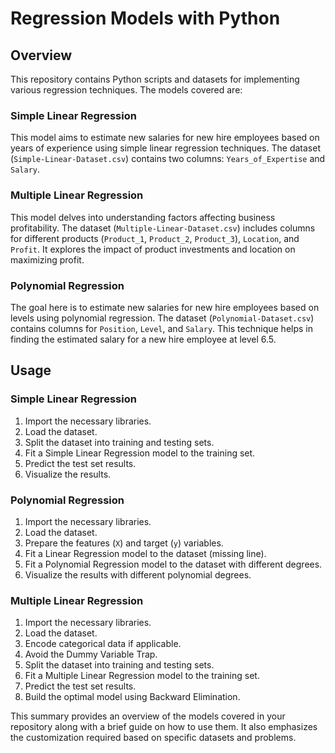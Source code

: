 # Regression Models with Python

## Overview

This repository contains Python scripts and datasets for implementing various regression techniques. The models covered are:

### Simple Linear Regression

This model aims to estimate new salaries for new hire employees based on years of experience using simple linear regression techniques. The dataset (`Simple-Linear-Dataset.csv`) contains two columns: `Years_of_Expertise` and `Salary`.

### Multiple Linear Regression

This model delves into understanding factors affecting business profitability. The dataset (`Multiple-Linear-Dataset.csv`) includes columns for different products (`Product_1`, `Product_2`, `Product_3`), `Location`, and `Profit`. It explores the impact of product investments and location on maximizing profit.

### Polynomial Regression

The goal here is to estimate new salaries for new hire employees based on levels using polynomial regression. The dataset (`Polynomial-Dataset.csv`) contains columns for `Position`, `Level`, and `Salary`. This technique helps in finding the estimated salary for a new hire employee at level 6.5.

## Usage

### Simple Linear Regression

1. Import the necessary libraries.
2. Load the dataset.
3. Split the dataset into training and testing sets.
4. Fit a Simple Linear Regression model to the training set.
5. Predict the test set results.
6. Visualize the results.

### Polynomial Regression

1. Import the necessary libraries.
2. Load the dataset.
3. Prepare the features (`X`) and target (`y`) variables.
4. Fit a Linear Regression model to the dataset (missing line).
5. Fit a Polynomial Regression model to the dataset with different degrees.
6. Visualize the results with different polynomial degrees.

### Multiple Linear Regression

1. Import the necessary libraries.
2. Load the dataset.
3. Encode categorical data if applicable.
4. Avoid the Dummy Variable Trap.
5. Split the dataset into training and testing sets.
6. Fit a Multiple Linear Regression model to the training set.
7. Predict the test set results.
8. Build the optimal model using Backward Elimination.


This summary provides an overview of the models covered in your repository along with a brief guide on how to use them. It also emphasizes the customization required based on specific datasets and problems.
